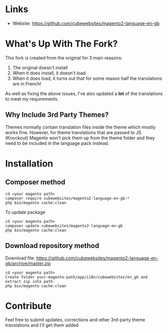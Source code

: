 # Links

* Website: https://github.com/cubewebsites/magento2-language-en-gb

# What's Up With The Fork?

This fork is created from the original for 3 main reasons:

1. The original doesn't install
1. When it does install, it doesn't load
1. When it does load, it turns out that for some reason half the translations are in French!

As well as fixing the above issues, I've also updated a **lot** of the translations to meet my requirements.

## Why Include 3rd Party Themes?

Themes normally contain translation files inside the theme which mostly works fine.  However, for theme translations that are passed to JS (Knockout) Magento won't pick them up from the theme folder and they need to be included in the language pack instead. 

# Installation

## Composer method

```
cd <your magento path>
composer require cubewebsites/magento2-language-en-gb:*
php bin/magento cache:clean
```

To update package

```
cd <your magento path>
composer update cubewebsites/magento2-language-en-gb
php bin/magento cache:clean
```

## Download repository method

Download file: https://github.com/cubewebsites/magento2-language-en-gb/archive/master.zip

```
cd <your magento path>
Create folder your-magento-path/app/i18n/cubewebsites/en_gb and extract zip into path.
php bin/magento cache:clean
```
# Contribute

Feel free to submit updates, corrections and other 3rd-party theme translations and I'll get them added